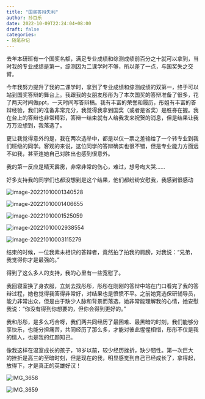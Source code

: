 ```yaml
---
title: "国奖答辩失利"
author: 孙百乐
date: 2022-10-09T22:24:04+08:00
draft: false
categories: 
- 随笔杂记
---
```


去年本研班有一个国奖名额，满足专业成绩和综测成绩前百分之十就可以拿到，当时我的专业成绩是第一，综测因为二课学时不够，所以差了一点，与国奖失之交臂。

今年我努力提升了我的二课学时，拿到了专业成绩和综测成绩的双第一，终于可以站到国奖答辩的舞台上。我跟我的女朋友彤彤为了本次国奖的答辩准备了很多，花了两天时间做ppt，一天时间写答辩稿。我有丰富的荣誉和履历，彤姐有丰富的答辩经验，我们的准备非常充分，我觉得我拿到国奖（或者是省奖）是胜券在握。我在台上的答辩也非常精彩，答辩一结束就有人给我发来祝贺的消息，但是结果让我万万没想到，我落选了。

更让我觉得意外的是，我在两次选举中，都是以仅一票之差输给了一个转专业到我们班级的同学。客观的来说，这位同学的答辩确实也很不错，但是专业能力方面远不如我，甚至连她自己对胜出也感到很意外。

我的第一反应是晴天霹雳，非常非常的伤心，难过，想号啕大哭......

好多支持我的同学们也都没想到是这个结果，他们都纷纷安慰我，我感到很感动

![image-20221010001340528](https://myblog-1257298572.cos.ap-shanghai.myqcloud.com/img/image-20221010001340528.png)

![image-20221010001406655](https://myblog-1257298572.cos.ap-shanghai.myqcloud.com/img/image-20221010001406655.png)

![image-20221010001525059](https://myblog-1257298572.cos.ap-shanghai.myqcloud.com/img/image-20221010001525059.png)

![image-20221010002938554](https://myblog-1257298572.cos.ap-shanghai.myqcloud.com/img/image-20221010002938554.png)

![image-20221010003115279](https://myblog-1257298572.cos.ap-shanghai.myqcloud.com/img/image-20221010003115279.png)

结束的时候，一位我素未相识的答辩者，竟然拍了拍我的肩膀，对我说：“兄弟，我觉得你才是最强的。”

得到了这么多人的支持，我的心里有一些宽慰了。

我回寝室换了身衣服，立刻去找彤彤，彤彤在刚刚的答辩中站在门口看完了我的答辩过程，她也觉得我答得非常好，对结果也是愤愤不平。之前她竞选保研辅导员，能力非常出众，但是由于缺少人脉和背景而落选，她非常能理解我的心情，她安慰我说：“你没有得到你想要的，但你会得到更好的。”

我和彤彤，是多么巧合呀，我们两共同经历了最困难、最黑暗的时刻，我们能够分享快乐，也能分担痛苦，共同经历了那么多，才能对彼此惺惺相惜，彤彤不仅是我的情人，也是我的红颜知己。

像我这样在温室成长的孩子，18岁以前，较少经历挫折，缺少韧性。第一次巨大的挫折是高三的至暗时刻，但是现在的我，明显感觉到自己已经成长了，拿得起，放得下，才是真正的英雄好汉！

![IMG_3658](https://myblog-1257298572.cos.ap-shanghai.myqcloud.com/img/%E5%9B%BD%E5%A5%96%E7%AD%94%E8%BE%A9.JPG)

![IMG_3659](https://myblog-1257298572.cos.ap-shanghai.myqcloud.com/img/IMG_3659.JPG)
